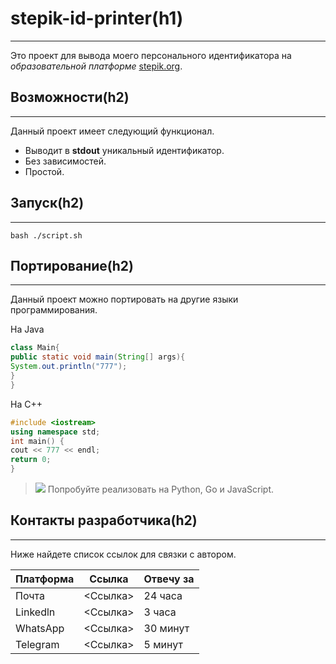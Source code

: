# stepik-id-printer(h1) 
*** 
Это проект для выводa моего персонального идентификатора на _образовательной платформе_ [stepik.org](https://welcome.stepik.org/ru).

## Возможности(h2)
*** 
Данный проект имеет следующий функционал.
- Выводит в **stdout** уникальный идентификатор.
- Без зависимостей.
- Простой.
## Запуск(h2)
*** 
`bash ./script.sh`
## Портирование(h2)
*** 
Данный проект можно портировать на другие языки программирования.

На Java

```java
class Main{
public static void main(String[] args){
System.out.println("777");
}
}
```
На C++

```C++
#include <iostream>
using namespace std;
int main() {
cout << 777 << endl;
return 0;
}
```
> ![](:bulb:) Попробуйте реализовать на Python, Go и JavaScript.


## Контакты разработчика(h2)
*** 
Ниже найдете список ссылок для связки с автором.

| Платформа   | Ссылка      | Отвечу за |
| ----------- | ----------- |-----------| 
| Почта       | <Ссылка>    | 24 часа   |
| Linkedln    | <Ссылка>    | 3 часа    |
| WhatsApp    | <Ссылка>    | 30 минут  |
| Telegram    | <Ссылка>    | 5 минут   |



